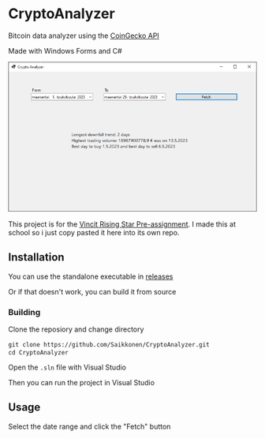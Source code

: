 # CryptoAnalyzer

Bitcoin data analyzer using the [CoinGecko API](https://www.coingecko.com/en/api/documentation)

Made with Windows Forms and C#

![screenshot](screenshot.png)

This project is for the [Vincit Rising Star Pre-assignment](vincitpreassignment.md). I made this at school so i just copy pasted it here into its own repo.

## Installation
You can use the standalone executable in [releases](https://github.com/Saikkonen/CryptoAnalyzer/releases/latest)

Or if that doesn't work, you can build it from source

### Building

Clone the reposiory and change directory
```
git clone https://github.com/Saikkonen/CryptoAnalyzer.git
cd CryptoAnalyzer
```
Open the `.sln` file with Visual Studio

Then you can run the project in Visual Studio

## Usage
Select the date range and click the "Fetch" button
